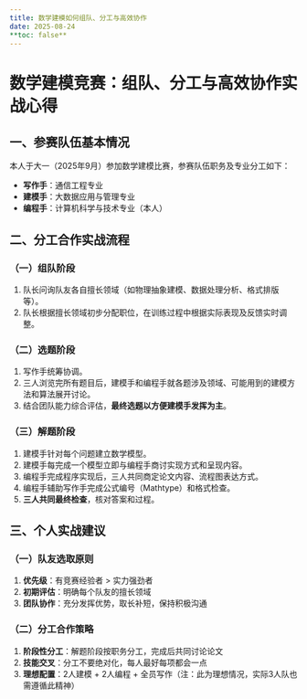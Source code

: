 ```yaml
---
title: 数学建模如何组队、分工与高效协作
date: 2025-08-24
**toc: false**
---
```


# 数学建模竞赛：组队、分工与高效协作实战心得

## 一、参赛队伍基本情况

本人于大一（2025年9月）参加数学建模比赛，参赛队伍职务及专业分工如下：

- **写作手**：通信工程专业
- **建模手**：大数据应用与管理专业  
- **编程手**：计算机科学与技术专业（本人）

## 二、分工合作实战流程

### （一）组队阶段

1.  队长问询队友各自擅长领域（如物理抽象建模、数据处理分析、格式排版等）。
2.  队长根据擅长领域初步分配职位，在训练过程中根据实际表现及反馈实时调整。

### （二）选题阶段

1.  写作手统筹协调。
2.  三人浏览完所有题目后，建模手和编程手就各题涉及领域、可能用到的建模方法和算法展开讨论。
3.  结合团队能力综合评估，**最终选题以方便建模手发挥为主**。

### （三）解题阶段

1.  建模手针对每个问题建立数学模型。
2.  建模手每完成一个模型立即与编程手商讨实现方式和呈现内容。
3.  编程手完成程序实现后，三人共同商定论文内容、流程图表达方式。
4.  编程手辅助写作手完成公式编号（Mathtype）和格式检查。
5.  **三人共同最终检查**，核对答案和过程。

## 三、个人实战建议

### （一）队友选取原则

1.  **优先级**：有竞赛经验者 > 实力强劲者
2.  **初期评估**：明确每个队友的擅长领域
3.  **团队协作**：充分发挥优势，取长补短，保持积极沟通

### （二）分工合作策略

1.  **阶段性分工**：解题阶段按职务分工，完成后共同讨论论文
2.  **技能交叉**：分工不要绝对化，每人最好每项都会一点
3.  **理想配置**：2人建模 + 2人编程 + 全员写作（注：此为理想情况，实际3人队也需遵循此精神）